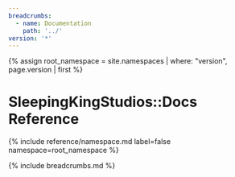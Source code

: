 ```yaml
---
breadcrumbs:
  - name: Documentation
    path: '../'
version: '*'
---
```


{% assign root_namespace = site.namespaces | where: "version", page.version | first %}

# SleepingKingStudios::Docs Reference

{% include reference/namespace.md label=false namespace=root_namespace %}

{% include breadcrumbs.md %}
